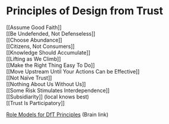 # Principles of Design from Trust

[[Assume Good Faith]]  
[[Be Undefended, Not Defenseless]]  
[[Choose Abundance]]  
[[Citizens, Not Consumers]]  
[[Knowledge Should Accumulate]]  
[[Lifting as We Climb]]  
[[Make the Right Thing Easy To Do]]  
[[Move Upstream Until Your Actions Can be Effective]]  
[[Not Naïve Trust]]  
[[Nothing About Us Without Us]]  
[[Some Risk Stimulates Interdependence]]  
[[Subsidiarity]] (local knows best)  
[[Trust Is Participatory]]  

[Role Models for DfT Principles](https://bra.in/2p6kQq) (Brain link)  
